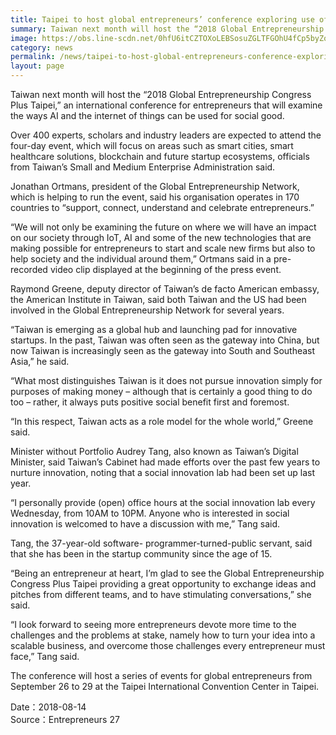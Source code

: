 ```yaml
---
title: Taipei to host global entrepreneurs’ conference exploring use of AI, IoT for social good
summary: Taiwan next month will host the “2018 Global Entrepreneurship Congress Plus Taipei” 
image: https://obs.line-scdn.net/0hfU6itCZTOXoLEBSosuZGLTFGOhU4fCp5byZoeUh-Z051c3p_MiZ2TydFYRhxcn4kYnV2HSwZIksvd355ZH52/w644
category: news
permalink: /news/taipei-to-host-global-entrepreneurs-conference-exploring-use-of-ai-iot-for-social-good/
layout: page
---
```

Taiwan next month will host the “2018 Global Entrepreneurship Congress Plus Taipei,” an international conference for entrepreneurs that will examine the ways AI and the internet of things can be used for social good.

Over 400 experts, scholars and industry leaders are expected to attend the four-day event, which will focus on areas such as smart cities, smart healthcare solutions, blockchain and future startup ecosystems, officials from Taiwan’s Small and Medium Enterprise Administration said.

Jonathan Ortmans, president of the Global Entrepreneurship Network, which is helping to run the event, said his organisation operates in 170 countries to “support, connect, understand and celebrate entrepreneurs.”

“We will not only be examining the future on where we will have an impact on our society through IoT, AI and some of the new technologies that are making possible for entrepreneurs to start and scale new firms but also to help society and the individual around them,” Ortmans said in a pre-recorded video clip displayed at the beginning of the press event.

Raymond Greene, deputy director of Taiwan’s de facto American embassy, the American Institute in Taiwan, said both Taiwan and the US had been involved in the Global Entrepreneurship Network for several years.

“Taiwan is emerging as a global hub and launching pad for innovative startups. In the past, Taiwan was often seen as the gateway into China, but now Taiwan is increasingly seen as the gateway into South and Southeast Asia,” he said.

“What most distinguishes Taiwan is it does not pursue innovation simply for purposes of making money – although that is certainly a good thing to do too – rather, it always puts positive social benefit first and foremost.

“In this respect, Taiwan acts as a role model for the whole world,” Greene said.

Minister without Portfolio Audrey Tang, also known as Taiwan’s Digital Minister, said Taiwan’s Cabinet had made efforts over the past few years to nurture innovation, noting that a social innovation lab had been set up last year.

“I personally provide (open) office hours at the social innovation lab every Wednesday, from 10AM to 10PM. Anyone who is interested in social innovation is welcomed to have a discussion with me,” Tang said.

Tang, the 37-year-old software- programmer-turned-public servant, said that she has been in the startup community since the age of 15.

“Being an entrepreneur at heart, I’m glad to see the Global Entrepreneurship Congress Plus Taipei providing a great opportunity to exchange ideas and pitches from different teams, and to have stimulating conversations,” she said.

“I look forward to seeing more entrepreneurs devote more time to the challenges and the problems at stake, namely how to turn your idea into a scalable business, and overcome those challenges every entrepreneur must face,” Tang said.

The conference will host a series of events for global entrepreneurs from September 26 to 29 at the Taipei International Convention Center in Taipei.

Date：2018-08-14
<br/>
Source：Entrepreneurs 27
